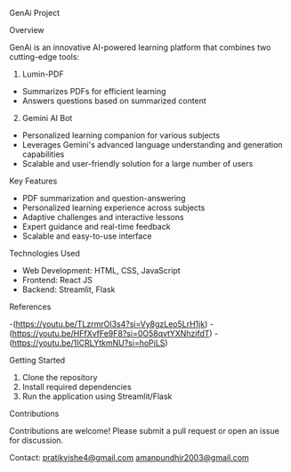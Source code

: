 GenAi Project

Overview

GenAi is an innovative AI-powered learning platform that combines two cutting-edge tools:

1. Lumin-PDF

- Summarizes PDFs for efficient learning
- Answers questions based on summarized content

2. Gemini AI Bot

- Personalized learning companion for various subjects
- Leverages Gemini's advanced language understanding and generation capabilities
- Scalable and user-friendly solution for a large number of users

Key Features

- PDF summarization and question-answering
- Personalized learning experience across subjects
- Adaptive challenges and interactive lessons
- Expert guidance and real-time feedback
- Scalable and easy-to-use interface

Technologies Used

- Web Development: HTML, CSS, JavaScript
- Frontend: React JS
- Backend: Streamlit, Flask

References

-(https://youtu.be/TLzrmrOI3s4?si=Vy8gzLeo5LrH1jk)
-(https://youtu.be/HFfXvfFe9F8?si=0O58qvtYXNhzifdT)
-(https://youtu.be/1ICRLYtkmNU?si=hoPiLS)


Getting Started

1. Clone the repository
2. Install required dependencies
3. Run the application using Streamlit/Flask

Contributions

Contributions are welcome! Please submit a pull request or open an issue for discussion.

Contact:
pratikvishe4@gmail.com 
amanpundhir2003@gmail.com